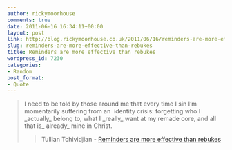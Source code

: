 ```yaml
---
author: rickymoorhouse
comments: true
date: 2011-06-16 16:34:11+00:00
layout: post
link: http://blog.rickymoorhouse.co.uk/2011/06/16/reminders-are-more-effective-than-rebukes/
slug: reminders-are-more-effective-than-rebukes
title: Reminders are more effective than rebukes
wordpress_id: 7230
categories:
- Random
post_format:
- Quote
---
```


<blockquote>I need to be told by those around me that every time I sin I’m momentarily suffering from an  identity crisis: forgetting who I _actually_ belong to, what I _really_ want at my remade core, and all that is_ already_ mine in Christ.

> 
> Tullian Tchividjian - [Reminders are more effective than rebukes](http://thegospelcoalition.org/blogs/tullian/2011/02/14/reminders-are-more-effective-than-rebukes/)
> 
> 
</blockquote>
